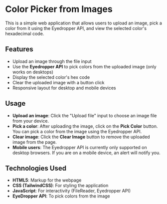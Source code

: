 # Color Picker from Images

This is a simple web application that allows users to upload an image, pick a color from it using the Eyedropper API, and view the selected color's hexadecimal code.

## Features
- Upload an image through the file input
- Use the **Eyedropper API** to pick colors from the uploaded image (only works on desktops)
- Display the selected color's hex code
- Clear the uploaded image with a button click
- Responsive layout for desktop and mobile devices

## Usage
- **Upload an image**: Click the "Upload file" input to choose an image file from your device.
- **Pick a color**: After uploading the image, click on the **Pick Color** button. You can pick a color from the image using the Eyedropper API.
- **Clear image**: Click the **Clear Image** button to remove the uploaded image from the page.
- **Mobile users**: The Eyedropper API is currently only supported on desktop browsers. If you are on a mobile device, an alert will notify you.

## Technologies Used
- **HTML5**: Markup for the webpage
- **CSS (TailwindCSS)**: For styling the application
- **JavaScript**: For interactivity (FileReader, Eyedropper API)
- **EyeDropper API**: To pick colors from the image
